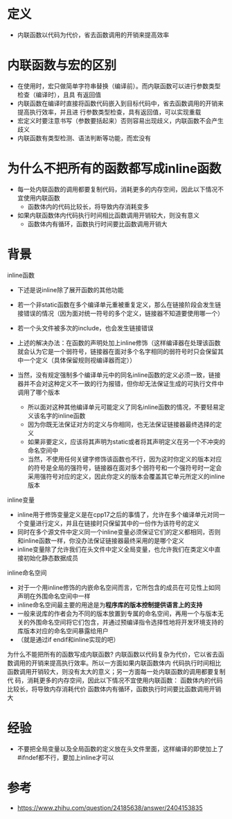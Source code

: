 # 定义

- 内联函数以代码为代价，省去函数调用的开销来提高效率





# 内联函数与宏的区别

- 在使用时，宏只做简单字符串替换（编译前）。而内联函数可以进行参数类型检查（编译时），且具 有返回值
- 内联函数在编译时直接将函数代码嵌入到目标代码中，省去函数调用的开销来提高执行效率，并且进 行参数类型检查，具有返回值，可以实现重载
- 宏定义时要注意书写（参数要括起来）否则容易出现歧义，内联函数不会产生歧义
- 内联函数有类型检测、语法判断等功能，而宏没有





# 为什么不把所有的函数都写成inline函数

- 每一处内联函数的调用都要复制代码，消耗更多的内存空间，因此以下情况不宜使用内联函数
  - 函数体内的代码比较长，将导致内存消耗变多
- 如果内联函数体内代码执行时间相比函数调用开销较大，则没有意义
  - 函数体内有循环，函数执行时间要比函数调用开销大





# 背景

inline函数

- 下述是说inline除了展开函数的其他功能

- 若一个非static函数在多个编译单元重被重复定义，那么在链接阶段会发生链接错误的情况（因为面对统一符号的多个定义，链接器不知道要使用哪一个）
- 若一个头文件被多次的include，也会发生链接错误
- 上述的解决办法：在函数的声明处加上inline修饰（这样编译器在处理该函数就会认为它是一个弱符号，链接器在面对多个名字相同的弱符号时只会保留其中一个定义（具体保留规则视编译器而定））
- 当然，没有规定强制多个编译单元中的同名inline函数的定义必须一致，链接器并不会对这种定义不一致的行为报错，但你却无法保证生成的可执行文件中调用了哪个版本
  - 所以面对这种其他编译单元可能定义了同名inline函数的情况，不要轻易定义该名字的inline函数
  - 因为你既无法保证对方的定义与你相同，也无法保证链接器最终选择的定义
  - 如果非要定义，应该将其声明为static或者将其声明定义在另一个不冲突的命名空间中
  - 当然，不使用任何关键字修饰该函数也不行，因为这时你定义的版本对应的符号是全局的强符号，链接器在面对多个弱符号和一个强符号时一定会采用强符号对应的定义，因此你定义的版本会覆盖其它单元所定义的inline版本



inline变量

- inline用于修饰变量定义是在cpp17之后的事情了，允许在多个编译单元对同一个变量进行定义，并且在链接时只保留其中的一份作为该符号的定义
- 同时在多个源文件中定义同一个inline变量必须保证它们的定义都相同，否则和inline函数一样，你没办法保证链接器最终采用的是哪个定义
- inline变量除了允许我们在头文件中定义全局变量，也允许我们在类定义中直接初始化静态数据成员



inline命名空间

- 对于一个用inline修饰的内嵌命名空间而言，它所包含的成员在可见性上如同声明在外围命名空间中一样
- inline命名空间最主要的用途是为**程序库的版本控制提供语言上的支持**
- 一般来说库的作者会为不同的版本放置到专属的命名空间，再用一个与版本无关的外围命名空间将它们包含，并通过预编译指令选择性地将开发环境支持的库版本对应的命名空间暴露给用户
- （就是通过if endif和inline实现的吧）



为什么不能把所有的函数写成内联函数? 内联函数以代码复杂为代价，它以省去函数调用的开销来提高执行效率。所以一方面如果内联函数体内 代码执行时间相比函数调用开销较大，则没有太大的意义；另一方面每一处内联函数的调用都要复制代 码，消耗更多的内存空间，因此以下情况不宜使用内联函数： 函数体内的代码比较长，将导致内存消耗代价 函数体内有循环，函数执行时间要比函数调用开销大





# 经验

- 不要把全局变量以及全局函数的定义放在头文件里面，这样编译的即使加上了#ifndef都不行，要加上inline才可以



# 参考

- https://www.zhihu.com/question/24185638/answer/2404153835